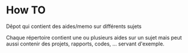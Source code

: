 # How TO
Dêpot qui contient des aides/memo sur différents sujets

Chaque répertoire contient une ou plusieurs aides sur un sujet mais peut aussi contenir des projets, rapports, codes, ... servant d'exemple.
